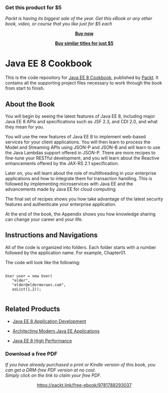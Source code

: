 
### Get this product for $5

<i>Packt is having its biggest sale of the year. Get this eBook or any other book, video, or course that you like just for $5 each</i>


<b><p align='center'>[Buy now](https://packt.link/9781788293037)</p></b>


<b><p align='center'>[Buy similar titles for just $5](https://subscription.packtpub.com/search)</p></b>


# Java EE 8 Cookbook


This is the code repository for [Java EE 8 Cookbook](https://www.packtpub.com/application-development/java-ee-8-cookbook?utm_source=GitHub&utm_medium=repo&utm_campaign=9781788293037), published by [Packt](https://www.packtpub.com). It contains all the supporting project files necessary to work through the book from start to finish.

## About the Book

You will begin by seeing the latest features of Java EE 8, including major Java EE 8 APIs and specifications such as JSF 2.3, and CDI 2.0, and what they mean for you.

You will use the new features of Java EE 8 to implement web-based services for your client applications. You will then learn to process the Model and Streaming APIs using JSON-P and JSON-B and will learn to use the Java Lambdas support offered in JSON-P. There are more recipes to fine-tune your RESTful development, and you will learn about the Reactive enhancements offered by the JAX-RS 2.1 specification.

Later on, you will learn about the role of multithreading in your enterprise applications and how to integrate them for transaction handling. This is followed by implementing microservices with Java EE and the advancements made by Java EE for cloud computing.

The final set of recipes shows you how take advantage of the latest security features and authenticate your enterprise application.

At the end of the book, the Appendix shows you how knowledge sharing can change your career and your life.

## Instructions and Navigations
All of the code is organized into folders. Each folder starts with a number followed by the application name. For example, Chapter01.



The code will look like the following:
```

User user = new User(
   "elder", 
   "elder@eldermoraes.com", 
   asList(1,2));


```

## Related Products
* [Java EE 8 Application Development](https://www.packtpub.com/application-development/java-ee-8-application-development?utm_source=GitHub&utm_medium=repo&utm_campaign=9781788293679)

* [Architecting Modern Java EE Applications](https://www.packtpub.com/application-development/architecting-modern-java-ee-applications?utm_source=GitHub&utm_medium=repo&utm_campaign=9781788393850)

* [Java EE 8 High Performance](https://www.packtpub.com/application-development/java-ee-8-high-performance?utm_source=GitHub&utm_medium=repo&utm_campaign=9781788473064)








### Download a free PDF

 <i>If you have already purchased a print or Kindle version of this book, you can get a DRM-free PDF version at no cost.<br>Simply click on the link to claim your free PDF.</i>
<p align="center"> <a href="https://packt.link/free-ebook/9781788293037">https://packt.link/free-ebook/9781788293037 </a> </p>
